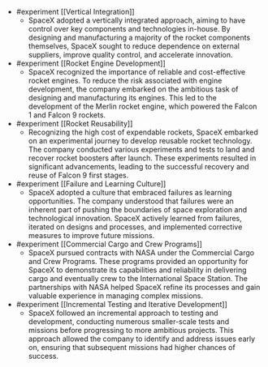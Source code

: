 
- #experiment [[Vertical Integration]]
	- SpaceX adopted a vertically integrated approach, aiming to have control over key components and technologies in-house. By designing and manufacturing a majority of the rocket components themselves, SpaceX sought to reduce dependence on external suppliers, improve quality control, and accelerate innovation.
- #experiment [[Rocket Engine Development]]
	- SpaceX recognized the importance of reliable and cost-effective rocket engines. To reduce the risk associated with engine development, the company embarked on the ambitious task of designing and manufacturing its engines. This led to the development of the Merlin rocket engine, which powered the Falcon 1 and Falcon 9 rockets.
- #experiment [[Rocket Reusability]]
	- Recognizing the high cost of expendable rockets, SpaceX embarked on an experimental journey to develop reusable rocket technology. The company conducted various experiments and tests to land and recover rocket boosters after launch. These experiments resulted in significant advancements, leading to the successful recovery and reuse of Falcon 9 first stages.
- #experiment [[Failure and Learning Culture]]
	- SpaceX adopted a culture that embraced failures as learning opportunities. The company understood that failures were an inherent part of pushing the boundaries of space exploration and technological innovation. SpaceX actively learned from failures, iterated on designs and processes, and implemented corrective measures to improve future missions.
- #experiment [[Commercial Cargo and Crew Programs]]
	- SpaceX pursued contracts with NASA under the Commercial Cargo and Crew Programs. These programs provided an opportunity for SpaceX to demonstrate its capabilities and reliability in delivering cargo and eventually crew to the International Space Station. The partnerships with NASA helped SpaceX refine its processes and gain valuable experience in managing complex missions.
- #experiment [[Incremental Testing and Iterative Development]]
	- SpaceX followed an incremental approach to testing and development, conducting numerous smaller-scale tests and missions before progressing to more ambitious projects. This approach allowed the company to identify and address issues early on, ensuring that subsequent missions had higher chances of success.



